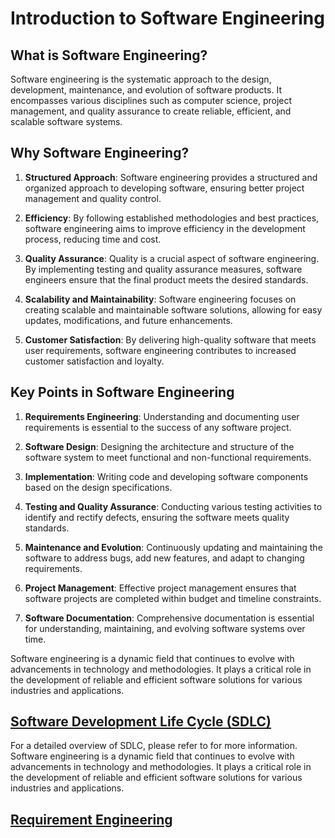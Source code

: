 # Introduction to Software Engineering

## What is Software Engineering?

Software engineering is the systematic approach to the design, development, maintenance, and evolution of software products. It encompasses various disciplines such as computer science, project management, and quality assurance to create reliable, efficient, and scalable software systems.

## Why Software Engineering?

1. **Structured Approach**: Software engineering provides a structured and organized approach to developing software, ensuring better project management and quality control.

2. **Efficiency**: By following established methodologies and best practices, software engineering aims to improve efficiency in the development process, reducing time and cost.

3. **Quality Assurance**: Quality is a crucial aspect of software engineering. By implementing testing and quality assurance measures, software engineers ensure that the final product meets the desired standards.

4. **Scalability and Maintainability**: Software engineering focuses on creating scalable and maintainable software solutions, allowing for easy updates, modifications, and future enhancements.

5. **Customer Satisfaction**: By delivering high-quality software that meets user requirements, software engineering contributes to increased customer satisfaction and loyalty.

## Key Points in Software Engineering

1. **Requirements Engineering**: Understanding and documenting user requirements is essential to the success of any software project.

2. **Software Design**: Designing the architecture and structure of the software system to meet functional and non-functional requirements.

3. **Implementation**: Writing code and developing software components based on the design specifications.

4. **Testing and Quality Assurance**: Conducting various testing activities to identify and rectify defects, ensuring the software meets quality standards.

5. **Maintenance and Evolution**: Continuously updating and maintaining the software to address bugs, add new features, and adapt to changing requirements.

6. **Project Management**: Effective project management ensures that software projects are completed within budget and timeline constraints.

7. **Software Documentation**: Comprehensive documentation is essential for understanding, maintaining, and evolving software systems over time.

Software engineering is a dynamic field that continues to evolve with advancements in technology and methodologies. It plays a critical role in the development of reliable and efficient software solutions for various industries and applications.



## [Software Development Life Cycle (SDLC) ](sdlc.md)
For a detailed overview of SDLC, please refer to for more information. Software engineering is a dynamic field that continues to evolve with advancements in technology and methodologies. It plays a critical role in the development of reliable and efficient software solutions for various industries and applications.



## [Requirement Engineering](requirement_engineering.md)

